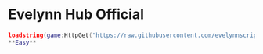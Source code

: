 # Evelynn Hub Official
```lua
loadstring(game:HttpGet("https://raw.githubusercontent.com/evelynnscripts/Evelynn-Hub/refs/heads/main/Source.lua",true))()
**Easy**
